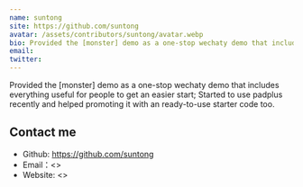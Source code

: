 ```yaml
---
name: suntong
site: https://github.com/suntong
avatar: /assets/contributors/suntong/avatar.webp
bio: Provided the [monster] demo as a one-stop wechaty demo that includes everything useful for people to get an easier start; Started to use padplus recently and helped promoting it with an ready-to-use starter code too.
email:
twitter:
---
```


Provided the [monster] demo as a one-stop wechaty demo that includes everything useful for people to get an easier start; Started to use padplus recently and helped promoting it with an ready-to-use starter code too.

## Contact me

- Github: <https://github.com/suntong>
- Email：<>
- Website: <>
